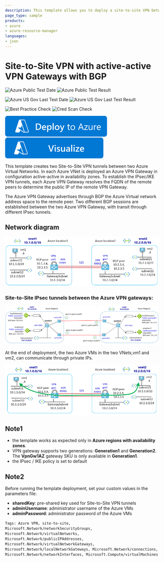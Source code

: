 ```yaml
---
description: This template allows you to deploy a site-to-site VPN between two VNets with VPN Gateways in configuration active-active with BGP. Each Azure VPN Gateway resolves the FQDN of the remote peers to determine the public IP of the remote VPN Gateway. Template runs as expected in Azure regions with availability zones.
page_type: sample
products:
- azure
- azure-resource-manager
languages:
- json
---
```

# Site-to-Site VPN with active-active VPN Gateways with BGP

![Azure Public Test Date](https://azurequickstartsservice.blob.core.windows.net/badges/quickstarts/microsoft.network/site-to-site-vpn-fqdn-bgp/PublicLastTestDate.svg)
![Azure Public Test Result](https://azurequickstartsservice.blob.core.windows.net/badges/quickstarts/microsoft.network/site-to-site-vpn-fqdn-bgp/PublicDeployment.svg)

![Azure US Gov Last Test Date](https://azurequickstartsservice.blob.core.windows.net/badges/quickstarts/microsoft.network/site-to-site-vpn-fqdn-bgp/FairfaxLastTestDate.svg)
![Azure US Gov Last Test Result](https://azurequickstartsservice.blob.core.windows.net/badges/quickstarts/microsoft.network/site-to-site-vpn-fqdn-bgp/FairfaxDeployment.svg)

![Best Practice Check](https://azurequickstartsservice.blob.core.windows.net/badges/quickstarts/microsoft.network/site-to-site-vpn-fqdn-bgp/BestPracticeResult.svg)
![Cred Scan Check](https://azurequickstartsservice.blob.core.windows.net/badges/quickstarts/microsoft.network/site-to-site-vpn-fqdn-bgp/CredScanResult.svg)

[![Deploy To Azure](https://raw.githubusercontent.com/Azure/azure-quickstart-templates/master/1-CONTRIBUTION-GUIDE/images/deploytoazure.svg?sanitize=true)](https://portal.azure.com/#create/Microsoft.Template/uri/https%3A%2F%2Fraw.githubusercontent.com%2FAzure%2Fazure-quickstart-templates%2Fmaster%2Fquickstarts%2Fmicrosoft.network%2Fsite-to-site-vpn-fqdn-bgp%2Fazuredeploy.json)  [![Visualize](https://raw.githubusercontent.com/Azure/azure-quickstart-templates/master/1-CONTRIBUTION-GUIDE/images/visualizebutton.svg?sanitize=true)](http://armviz.io/#/?load=https%3A%2F%2Fraw.githubusercontent.com%2FAzure%2Fazure-quickstart-templates%2Fmaster%2Fquickstarts%2Fmicrosoft.network%2Fsite-to-site-vpn-fqdn-bgp%2Fazuredeploy.json)

This template creates two Site-to-Site VPN tunnels between two Azure Virtual Networks. In each Azure VNet is deployed an Azure VPN Gateway in configuration active-active in availability zones. To establish the IPsec/IKE VPN tunnels, each Azure VPN Gateway resolves the FQDN of the remote peers to determine the public IP of the remote VPN Gateway.

The Azure VPN Gateway advertises through BGP the Azure Virtual network address space to the remote peer. Two different BGP sessions are established between the two Azure VPN Gateway, with transit through different IPsec tunnels.

## Network diagram

[![1]][1]

### Site-to-Site IPsec tunnels between the Azure VPN gateways:

[![2]][2]

At the end of deployment, the two Azure VMs in the two VNets,vm1 and vm2, can communicate through private IPs.

[![3]][3]

## Note1
- the template works as expected only in **Azure regions with availability zones**.
- VPN gateway supports two generations: **Generation1** and **Generation2**. The **VpnGw1AZ** gateway SKU is only available in **Generation1**.
- the IPsec / IKE policy is set to default

## Note2
Before running the template deployment, set your custom values in the parameters file:
- **sharedKey**: pre-shared key used for Site-to-Site VPN tunnels
- **adminUsername**: administrator username of the Azure VMs
- **adminPassword**: administrator password of the Azure VMs

`Tags: Azure VPN, site-to-site, Microsoft.Network/networkSecurityGroups, Microsoft.Network/virtualNetworks, Microsoft.Network/publicIPAddresses, Microsoft.Network/virtualNetworkGateways, Microsoft.Network/localNetworkGateways, Microsoft.Network/connections, Microsoft.Network/networkInterfaces, Microsoft.Compute/virtualMachines`

<!--Image References-->

[1]: ./images/1.png "network diagram"
[2]: ./images/2.png "Azure VPN Gateways"
[3]: ./images/3.png "communication between VMs"

<!--Link References-->

